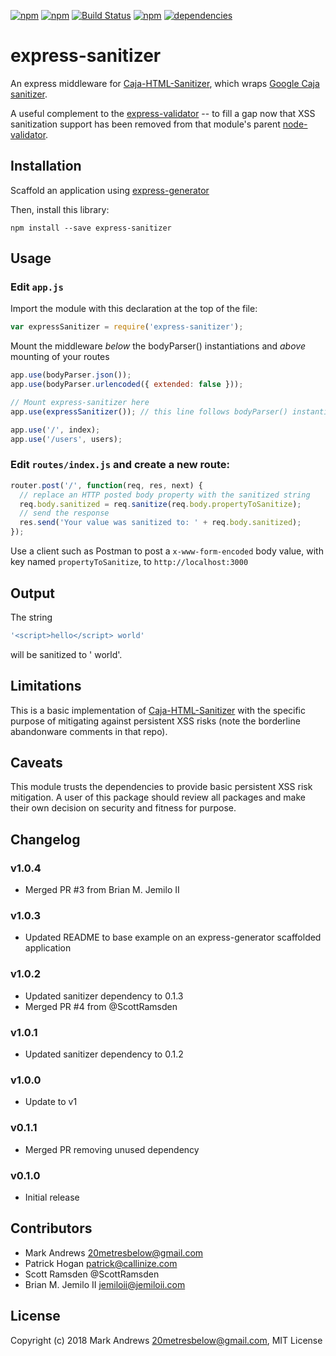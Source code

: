 [![npm](https://img.shields.io/npm/dm/express-sanitizer.svg?style=flat-square)](https://github.com/markau/express-sanitizer) 
[![npm](https://img.shields.io/npm/v/express-sanitizer.svg?style=flat-square)](https://github.com/markau/express-sanitizer)
[![Build Status](https://travis-ci.org/markau/express-sanitizer.png?branch=master&style=flat-square)](https://travis-ci.org/markau/express-sanitizer)
[![npm](https://img.shields.io/npm/l/express.svg?style=flat-square)](https://github.com/markau/express-sanitizer)
[![dependencies](https://david-dm.org/markau/express-sanitizer.svg?style=flat-square)](https://david-dm.org/markau/express-sanitizer)

# express-sanitizer

An express middleware for [Caja-HTML-Sanitizer](https://github.com/theSmaw/Caja-HTML-Sanitizer), which wraps [Google Caja sanitizer](https://code.google.com/p/google-caja/wiki/JsHtmlSanitizer).  

A useful complement to the [express-validator](https://github.com/ctavan/express-validator) -- to fill a gap now that XSS sanitization support has been removed from that module's parent [node-validator](https://github.com/chriso/node-validator).

## Installation

Scaffold an application using [express-generator](http://expressjs.com/en/starter/generator.html)

Then, install this library:
```
npm install --save express-sanitizer
```

## Usage

### Edit `app.js`

Import the module with this declaration at the top of the file:

```javascript
var expressSanitizer = require('express-sanitizer');
```

Mount the middleware *below* the bodyParser() instantiations and *above* mounting of your routes

```javascript
app.use(bodyParser.json());
app.use(bodyParser.urlencoded({ extended: false }));

// Mount express-sanitizer here
app.use(expressSanitizer()); // this line follows bodyParser() instantiations

app.use('/', index);
app.use('/users', users);
```

### Edit `routes/index.js` and create a new route:

```javascript
router.post('/', function(req, res, next) {
  // replace an HTTP posted body property with the sanitized string
  req.body.sanitized = req.sanitize(req.body.propertyToSanitize);
  // send the response
  res.send('Your value was sanitized to: ' + req.body.sanitized);
});
```

Use a client such as Postman to post a `x-www-form-encoded` body value, with key named `propertyToSanitize`, to `http://localhost:3000`

## Output

The string 
```javascript
'<script>hello</script> world'
```
will be sanitized to ' world'.

## Limitations

This is a basic implementation of [Caja-HTML-Sanitizer](https://github.com/theSmaw/Caja-HTML-Sanitizer) with the specific purpose of mitigating against persistent XSS risks (note the borderline abandonware comments in that repo). 

## Caveats

This module trusts the dependencies to provide basic persistent XSS risk mitigation. A user of this package should review all packages and make their own decision on security and fitness for purpose. 

## Changelog

### v1.0.4
- Merged PR #3 from Brian M. Jemilo II

### v1.0.3
- Updated README to base example on an express-generator scaffolded application

### v1.0.2
- Updated sanitizer dependency to 0.1.3
- Merged PR #4 from @ScottRamsden

### v1.0.1
- Updated sanitizer dependency to 0.1.2

### v1.0.0
- Update to v1

### v0.1.1
- Merged PR removing unused dependency

### v0.1.0
- Initial release

## Contributors

- Mark Andrews <20metresbelow@gmail.com> 
- Patrick Hogan <patrick@callinize.com>
- Scott Ramsden @ScottRamsden
- Brian M. Jemilo II <jemiloii@jemiloii.com>

## License

Copyright (c) 2018 Mark Andrews <20metresbelow@gmail.com>, MIT License

